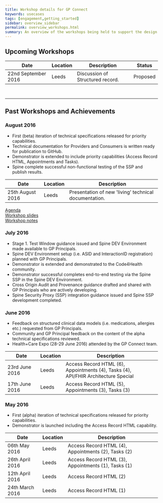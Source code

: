 ```yaml
---
title: Workshop details for GP Connect
keywords: usecases
tags: [engagement,getting_started]
sidebar: overview_sidebar
permalink: overview_workshops.html
summary: An overview of the workshops being held to support the design and development of the GP Connect capabilities.
---
```


## Upcoming Workshops ##

| Date                 | Location       | Description | Status |
|----------------------|----------------|-------------|--------|
| 22nd September 2016     | Leeds | Discussion of Structured record. | Proposed |


<br>
<hr>

## Past Workshops and Achievements ##

### August 2016 ###

- First (beta) iteration of technical specifications released for priority capabilities.
- Technical documentation for Providers and Consumers is written ready for publication to GitHub.
- Demonstrator is extended to include priority capabilities (Access Record HTML, Appointments and Tasks).
- Spine complete successful non-functional testing of the SSP and publish results.

| Date                 | Location       | Description |
|----------------------|----------------|-------------|
| 25th August 2016     | Leeds | Presentation of new 'living' technical documentation. |

[Agenda](downloads/workshops/20160825/GP_Connect_Agenda_25082016.doc)<br>
[Workshop slides](downloads/workshops/20160825/GP_Connect_Workshop_25082016_0.1.pptx)<br>
[Workshop notes](downloads/workshops/20160825/Workshop_250816_Notes_Final.docx)


### July 2016 ###

- Stage 1. Test Window guidance issued and Spine DEV Environment made available to GP Principals.
- Spine DEV Environment setup (i.e. ASID and InteractionID registration) planned with GP Principals.
- Demonstrator is extended and demonstrated to the Code4Health community.
- Demonstrator successful completes end-to-end testing via the Spine SSP in the Spine DEV Environment.
- Cross Origin Audit and Provenance guidance drafted and shared with GP Principals who are actively developing. 
- Spine Security Proxy (SSP) integration guidance issued and Spine SSP development completed.

### June 2016 ###

- Feedback on structured clinical data models (i.e. medications, allergies etc.) requested from GP Principals.
- Community and GP Principal feedback on the content of the alpha technical specifications reviewed.
- Health+Care Expo (28-29 June 2016) attended by the GP Connect team.

| Date                 | Location       | Description                                                        |
|----------------------|----------------|--------------------------------------------------------------------|
| 23rd June 2016       | Leeds | Access Record HTML (6), Appointments (4), Tasks (4), <br/>API/FHIR Architecture Special |
| 17th June 2016       | Leeds | Access Record HTML (5), Appointments (3), Tasks (3)                    |

### May 2016 ###

- First (alpha) iteration of technical specifications released for priority capabilities.
- Demonstrator is launched including the Access Record HTML capability.

| Date                 | Location       | Description                                                       |
|----------------------|----------------|-------------------------------------------------------------------|
| 06th May 2016        | Leeds | Access Record HTML (4), Appointments (2), Tasks (2)                   |
| 26th April 2016      | Leeds | Access Record HTML (3), Appointments (1), Tasks (1)                   |
| 12th April 2016      | Leeds | Access Record HTML (2)                                                |
| 24th March 2016      | Leeds | Access Record HTML (1)                                                |
 

